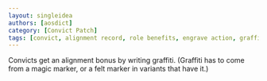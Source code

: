 ```yaml
---
layout: singleidea
authors: [aosdict]
category: [Convict Patch]
tags: [convict, alignment record, role benefits, engrave action, graffiti]
---
```

Convicts get an alignment bonus by writing graffiti. (Graffiti has to come from a magic marker, or a felt marker in variants that have it.)

